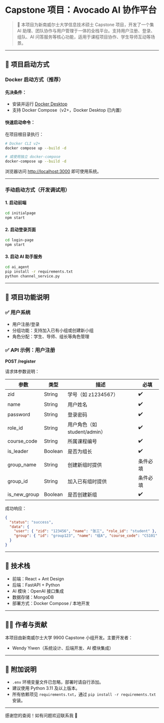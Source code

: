 # Capstone 项目：Avocado AI 协作平台

> 📍 本项目为新南威尔士大学信息技术硕士 Capstone 项目，开发了一个集 AI 助理、团队协作与用户管理于一体的全栈平台。支持用户注册、登录、组队、AI 问答服务等核心功能，适用于课程项目协作、学生导师互动等场景。

---

## 🚀 项目启动方式

### Docker 启动方式（推荐）

#### 先决条件：

- 安装并运行 [Docker Desktop](https://www.docker.com/)
- 支持 Docker Compose（v2+，Docker Desktop 已内置）

#### 快速启动命令：

在项目根目录执行：

```bash
# Docker CLI v2+
docker compose up --build -d

# 或使用独立 docker-compose
docker-compose up --build -d
```

浏览器访问 [http://localhost:3000](http://localhost:3000) 即可使用系统。

---

### 手动启动方式（开发调试用）

#### 1. 启动前端

```bash
cd initialpage
npm start
```

#### 2. 启动登录页面

```bash
cd login-page
npm start
```

#### 3. 启动 AI 助手服务

```bash
cd ai_agent
pip install -r requirements.txt
python channel_service.py
```

---

## 🧠 项目功能说明

### ✅ 用户系统

- 用户注册/登录
- 分组功能：支持加入已有小组或创建新小组
- 角色分配：学生、导师、组长等角色管理

### ✅ API 示例：用户注册

**POST /register**

请求体参数说明：

| 参数 | 类型 | 描述 | 必填 |
|------|------|------|------|
| zid | String | 学号（如 z1234567） | ✔️ |
| name | String | 用户姓名 | ✔️ |
| password | String | 登录密码 | ✔️ |
| role_id | String | 用户角色（如 student/admin） | ✔️ |
| course_code | String | 所属课程编号 | ✔️ |
| is_leader | Boolean | 是否为组长 | ✔️ |
| group_name | String | 创建新组时提供 | 条件必填 |
| group_id | String | 加入已有组时提供 | 条件必填 |
| is_new_group | Boolean | 是否创建新组 | ✔️ |

成功响应：

```json
{
  "status": "success",
  "data": {
    "user": { "zid": "123456", "name": "张三", "role_id": "student" },
    "group": { "id": "group123", "name": "组A", "course_code": "CS101" }
  }
}
```

---

## 🔧 技术栈

- 前端：React + Ant Design
- 后端：FastAPI + Python
- AI 模块：OpenAI 接口集成
- 数据存储：MongoDB
- 部署方式：Docker Compose / 本地开发

---

## 👩‍💻 作者与贡献

本项目由新南威尔士大学 9900 Capstone 小组开发。主要开发者：

- Wendy Yiwen（系统设计、后端开发、AI 模块集成）

---

## 📎 附加说明

- `.env` 环境变量文件已忽略，部署时请自行添加。
- 建议使用 Python 3.11 及以上版本。
- 所有依赖项见 `requirements.txt`，通过 `pip install -r requirements.txt` 安装。

---

感谢您的查阅！如有问题欢迎联系我 👋

